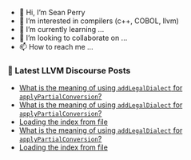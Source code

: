 - 👋 Hi, I’m Sean Perry
- 👀 I’m interested in compilers (c++, COBOL, llvm)
- 🌱 I’m currently learning ...
- 💞️ I’m looking to collaborate on ...
- 📫 How to reach me ...

<!---
s66perry/s66perry is a ✨ special ✨ repository because its `README.md` (this file) appears on your GitHub profile.
You can click the Preview link to take a look at your changes.
--->
### 📕 Latest LLVM Discourse Posts

<!-- DISCOURSE-LLVM:START -->
- [What is the meaning of using `addLegalDialect` for `applyPartialConversion`?](https://discourse.llvm.org/t/what-is-the-meaning-of-using-addlegaldialect-for-applypartialconversion/80293#post_3)
- [What is the meaning of using `addLegalDialect` for `applyPartialConversion`?](https://discourse.llvm.org/t/what-is-the-meaning-of-using-addlegaldialect-for-applypartialconversion/80293#post_2)
- [Loading the index from file](https://discourse.llvm.org/t/loading-the-index-from-file/80221#post_12)
- [What is the meaning of using `addLegalDialect` for `applyPartialConversion`?](https://discourse.llvm.org/t/what-is-the-meaning-of-using-addlegaldialect-for-applypartialconversion/80293#post_1)
- [Loading the index from file](https://discourse.llvm.org/t/loading-the-index-from-file/80221#post_11)
<!-- DISCOURSE-LLVM:END -->
